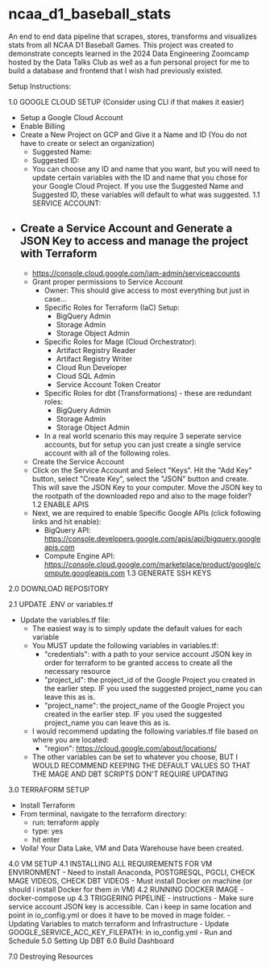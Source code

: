 # ncaa_d1_baseball_stats
An end to end data pipeline that scrapes, stores, transforms and visualizes stats from all NCAA D1 Baseball Games. This project was created to demonstrate concepts learned in the 2024 Data Engineering Zoomcamp hosted by the Data Talks Club as well as a fun personal project for me to build a database and frontend that I wish had previously existed.



Setup Instructions:

1.0 GOOGLE CLOUD SETUP (Consider using CLI if that makes it easier)

- Setup a Google Cloud Account
- Enable Billing
- Create a New Project on GCP and Give it a Name and ID (You do not have to create or select an organization)
    - Suggested Name:
    - Suggested ID:
    - You can choose any ID and name that you want, but you will need to update certain variables with the ID and name that you chose for your Google Cloud Project. If you use the Suggested Name and Suggested ID, these variables will default to what was suggested.
1.1 SERVICE ACCOUNT:
- Create a Service Account and Generate a JSON Key to access and manage the project with Terraform
    - 
    - https://console.cloud.google.com/iam-admin/serviceaccounts
    - Grant proper permissions to Service Account
        - Owner: This should give access to most everything but just in case...
        - Specific Roles for Terraform (IaC) Setup:
            - BigQuery Admin
            - Storage Admin
            - Storage Object Admin
        - Specific Roles for Mage (Cloud Orchestrator):
            - Artifact Registry Reader
            - Artifact Registry Writer
            - Cloud Run Developer
            - Cloud SQL Admin
            - Service Account Token Creator
        - Specific Roles for dbt (Transformations) - these are redundant roles:
            - BigQuery Admin
            - Storage Admin
            - Storage Object Admin
        - In a real world scenario this may require 3 seperate service accounts, but for 
        setup you can just create a single service account with all of the following 
        roles.
    - Create the Service Account
    - Click on the Service Account and Select "Keys". Hit the "Add Key" button, select "Create Key", select the "JSON" button and create. This will save the JSON Key to your computer. Move the JSON key to the rootpath of the downloaded repo and also to the mage folder?
1.2 ENABLE APIS
    - Next, we are required to enable Specific Google APIs (click following links and hit enable):
        - BigQuery API: https://console.developers.google.com/apis/api/bigquery.googleapis.com
        - Compute Engine API: https://console.cloud.google.com/marketplace/product/google/compute.googleapis.com
1.3 GENERATE SSH KEYS

2.0 DOWNLOAD REPOSITORY

2.1 UPDATE .ENV or variables.tf
- Update the variables.tf file:
    - The easiest way is to simply update the default values for each variable
    - You MUST update the following variables in variables.tf:
        - "credentials": with a path to your service account  JSON key in order for terraform to be granted access to create all the necessary resource
        - "project_id": the project_id of the Google Project you created in the earlier step. IF you used the suggested project_name you can leave this as is.
        - "project_name": the project_name of the Google Project you created in the earlier step. IF you used the suggested project_name you can leave this as is.
    - I would recommend updating the following variables.tf file based on where you are located:
        - "region": https://cloud.google.com/about/locations/
    - The other variables can be set to whatever you choose, BUT I WOULD RECOMMEND KEEPING THE DEFAULT VALUES SO THAT THE MAGE AND DBT SCRIPTS DON'T REQUIRE UPDATING

3.0 TERRAFORM SETUP 
- Install Terraform
- From terminal, navigate to the terraform directory:
    - run: terraform apply
    - type: yes
    - hit enter
- Voila! Your Data Lake, VM and Data Warehouse have been created.


4.0 VM SETUP
4.1 INSTALLING ALL REQUIREMENTS FOR VM ENVIRONMENT
    - Need to install Anaconda, POSTGRESQL, PGCLI, CHECK MAGE VIDEOS, CHECK DBT VIDEOS
    - Must install Docker on machine (or should i install Docker for them in VM)
4.2 RUNNING DOCKER IMAGE 
    - docker-compose up
4.3 TRIGGERING PIPELINE
    - instructions
        - Make sure service account JSON key is accessible. Can i keep in same location and point in io_config.yml or does it have to be moved in mage folder.
        - Updating Variables to match terraform and Infrastructure
        - Update  GOOGLE_SERVICE_ACC_KEY_FILEPATH: in io_config.yml
        - Run and Schedule
5.0 Setting Up DBT 
6.0 Build Dashboard

7.0 Destroying Resources